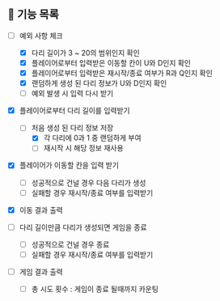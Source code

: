## 📃 기능 목록
- [ ] 예외 사항 체크
  - [x] 다리 길이가 3 ~ 20의 범위인지 확인
  - [x] 플레이어로부터 입력받은 이동할 칸이 U와 D인지 확인
  - [x] 플레이어로부터 입력받은 재시작/종료 여부가 R과 Q인지 확인
  - [x] 랜덤하게 생성 된 다리 정보가 U와 D인지 확인
  - [ ] 예외 발생 시 입력 다시 받기
  
- [x] 플레이어로부터 다리 길이를 입력받기
  - [ ] 처음 생성 된 다리 정보 저장
      - [x] 각 다리에 0과 1 중 랜덤하게 부여
      - [ ] 재시작 시 해당 정보 재사용
    
- [x] 플레이어가 이동할 칸을 입력 받기
  - [ ] 성공적으로 건널 경우 다음 다리가 생성
  - [ ] 실패할 경우 재시작/종료 여부를 입력받기
- [x] 이동 결과 출력 
  
- [ ] 다리 길이만큼 다리가 생성되면 게임을 종료
  - [ ] 성공적으로 건널 경우 종료
  - [ ] 실패할 경우 재시작/종료 여부를 입력받기

- [ ] 게임 결과 출력
  - [ ] 총 시도 횟수 : 게임이 종료 될때까지 카운팅
    